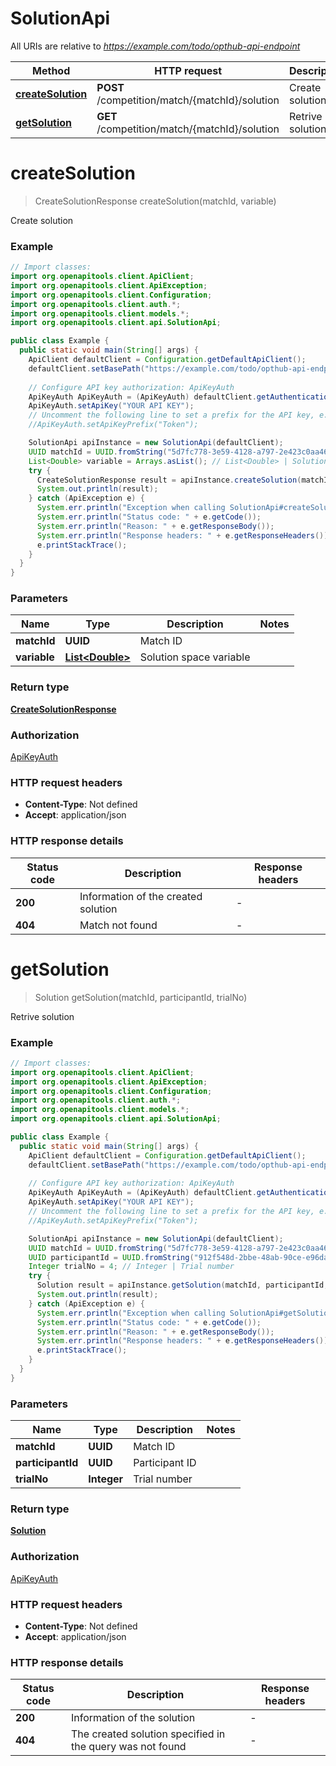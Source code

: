 # SolutionApi

All URIs are relative to *https://example.com/todo/opthub-api-endpoint*

| Method | HTTP request | Description |
|------------- | ------------- | -------------|
| [**createSolution**](SolutionApi.md#createSolution) | **POST** /competition/match/{matchId}/solution | Create solution |
| [**getSolution**](SolutionApi.md#getSolution) | **GET** /competition/match/{matchId}/solution | Retrive solution |


<a id="createSolution"></a>
# **createSolution**
> CreateSolutionResponse createSolution(matchId, variable)

Create solution

### Example
```java
// Import classes:
import org.openapitools.client.ApiClient;
import org.openapitools.client.ApiException;
import org.openapitools.client.Configuration;
import org.openapitools.client.auth.*;
import org.openapitools.client.models.*;
import org.openapitools.client.api.SolutionApi;

public class Example {
  public static void main(String[] args) {
    ApiClient defaultClient = Configuration.getDefaultApiClient();
    defaultClient.setBasePath("https://example.com/todo/opthub-api-endpoint");
    
    // Configure API key authorization: ApiKeyAuth
    ApiKeyAuth ApiKeyAuth = (ApiKeyAuth) defaultClient.getAuthentication("ApiKeyAuth");
    ApiKeyAuth.setApiKey("YOUR API KEY");
    // Uncomment the following line to set a prefix for the API key, e.g. "Token" (defaults to null)
    //ApiKeyAuth.setApiKeyPrefix("Token");

    SolutionApi apiInstance = new SolutionApi(defaultClient);
    UUID matchId = UUID.fromString("5d7fc778-3e59-4128-a797-2e423c0aa461"); // UUID | Match ID
    List<Double> variable = Arrays.asList(); // List<Double> | Solution space variable
    try {
      CreateSolutionResponse result = apiInstance.createSolution(matchId, variable);
      System.out.println(result);
    } catch (ApiException e) {
      System.err.println("Exception when calling SolutionApi#createSolution");
      System.err.println("Status code: " + e.getCode());
      System.err.println("Reason: " + e.getResponseBody());
      System.err.println("Response headers: " + e.getResponseHeaders());
      e.printStackTrace();
    }
  }
}
```

### Parameters

| Name | Type | Description  | Notes |
|------------- | ------------- | ------------- | -------------|
| **matchId** | **UUID**| Match ID | |
| **variable** | [**List&lt;Double&gt;**](Double.md)| Solution space variable | |

### Return type

[**CreateSolutionResponse**](CreateSolutionResponse.md)

### Authorization

[ApiKeyAuth](../README.md#ApiKeyAuth)

### HTTP request headers

 - **Content-Type**: Not defined
 - **Accept**: application/json

### HTTP response details
| Status code | Description | Response headers |
|-------------|-------------|------------------|
| **200** | Information of the created solution |  -  |
| **404** | Match not found |  -  |

<a id="getSolution"></a>
# **getSolution**
> Solution getSolution(matchId, participantId, trialNo)

Retrive solution

### Example
```java
// Import classes:
import org.openapitools.client.ApiClient;
import org.openapitools.client.ApiException;
import org.openapitools.client.Configuration;
import org.openapitools.client.auth.*;
import org.openapitools.client.models.*;
import org.openapitools.client.api.SolutionApi;

public class Example {
  public static void main(String[] args) {
    ApiClient defaultClient = Configuration.getDefaultApiClient();
    defaultClient.setBasePath("https://example.com/todo/opthub-api-endpoint");
    
    // Configure API key authorization: ApiKeyAuth
    ApiKeyAuth ApiKeyAuth = (ApiKeyAuth) defaultClient.getAuthentication("ApiKeyAuth");
    ApiKeyAuth.setApiKey("YOUR API KEY");
    // Uncomment the following line to set a prefix for the API key, e.g. "Token" (defaults to null)
    //ApiKeyAuth.setApiKeyPrefix("Token");

    SolutionApi apiInstance = new SolutionApi(defaultClient);
    UUID matchId = UUID.fromString("5d7fc778-3e59-4128-a797-2e423c0aa461"); // UUID | Match ID
    UUID participantId = UUID.fromString("912f548d-2bbe-48ab-90ce-e96dae38377d"); // UUID | Participant ID
    Integer trialNo = 4; // Integer | Trial number
    try {
      Solution result = apiInstance.getSolution(matchId, participantId, trialNo);
      System.out.println(result);
    } catch (ApiException e) {
      System.err.println("Exception when calling SolutionApi#getSolution");
      System.err.println("Status code: " + e.getCode());
      System.err.println("Reason: " + e.getResponseBody());
      System.err.println("Response headers: " + e.getResponseHeaders());
      e.printStackTrace();
    }
  }
}
```

### Parameters

| Name | Type | Description  | Notes |
|------------- | ------------- | ------------- | -------------|
| **matchId** | **UUID**| Match ID | |
| **participantId** | **UUID**| Participant ID | |
| **trialNo** | **Integer**| Trial number | |

### Return type

[**Solution**](Solution.md)

### Authorization

[ApiKeyAuth](../README.md#ApiKeyAuth)

### HTTP request headers

 - **Content-Type**: Not defined
 - **Accept**: application/json

### HTTP response details
| Status code | Description | Response headers |
|-------------|-------------|------------------|
| **200** | Information of the solution |  -  |
| **404** | The created solution specified in the query was not found |  -  |

